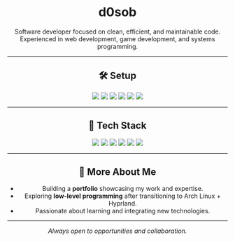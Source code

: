 <h1 align="center">d0sob</h1>  
<p align="center">
  Software developer focused on clean, efficient, and maintainable code.  
  Experienced in web development, game development, and systems programming.  
</p>

---

<h2 align="center">🛠️ Setup</h2>  
<p align="center">
  <img src="https://img.shields.io/badge/-Arch_Linux-1793D1?logo=arch-linux&logoColor=white&style=flat"/>
  <img src="https://img.shields.io/badge/-Hyprland-FF5F00?style=flat"/>
  <img src="https://img.shields.io/badge/-Sway-0067FF?style=flat"/>
<img src="https://img.shields.io/badge/-i3-67FFFF?style=flat"/>
  <img src="https://img.shields.io/badge/-Neovim-57A143?logo=neovim&logoColor=white&style=flat"/>
<img src="https://img.shields.io/badge/Windows%2011-%230079d5.svg?style=flat"/>
</p>  

---

<h2 align="center">🚀 Tech Stack</h2>  

<p align="center">
  <img src="https://img.shields.io/badge/-C-00599C?logo=c&logoColor=white&style=flat"/>
  <img src="https://img.shields.io/badge/-C++-00599C?logo=c%2B%2B&logoColor=white&style=flat"/>
  <img src="https://img.shields.io/badge/-Rust-DEA584?logo=rust&logoColor=white&style=flat"/>
  <img src="https://img.shields.io/badge/-Python-3776AB?logo=python&logoColor=white&style=flat"/>
  <img src="https://img.shields.io/badge/-JavaScript-F7DF1E?logo=javascript&logoColor=black&style=flat"/>
  <img src="https://img.shields.io/badge/-TypeScript-3178C6?logo=typescript&logoColor=white&style=flat"/>
</p>

---
<h2 align="center">🔹 More About Me</h2>  
<ul align="center">
  <li>Building a <strong>portfolio</strong> showcasing my work and expertise.</li>  
  <li>Exploring <strong>low-level programming</strong> after transitioning to Arch Linux + Hyprland.</li>  
  <li>Passionate about learning and integrating new technologies.</li>  
</ul>  

---
<p align="center">
  <i>Always open to opportunities and collaboration.</i>
</p>

